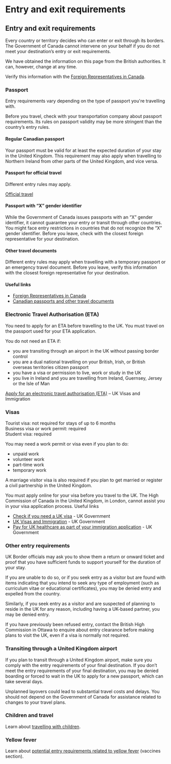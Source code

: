 # Entry and exit requirements

## Entry and exit requirements

Every country or territory decides who can enter or exit through its borders. The Government of Canada cannot intervene on your behalf if you do not meet your destination’s entry or exit requirements.

We have obtained the information on this page from the British authorities. It can, however, change at any time.

Verify this information with the [Foreign Representatives in Canada](https://www.international.gc.ca/protocol-protocole/reps.aspx?lang=eng).

### Passport

Entry requirements vary depending on the type of passport you're travelling with.

Before you travel, check with your transportation company about passport requirements. Its rules on passport validity may be more stringent than the country’s entry rules.

#### Regular Canadian passport

Your passport must be valid for at least the expected duration of your stay in the United Kingdom. This requirement may also apply when travelling to Northern Ireland from other parts of the United Kingdom, and vice versa.

#### Passport for official travel

Different entry rules may apply.

[Official travel](https://www.canada.ca/en/immigration-refugees-citizenship/services/canadian-passports/official-travel.html)

#### Passport with “X” gender identifier

While the Government of Canada issues passports with an “X” gender identifier, it cannot guarantee your entry or transit through other countries. You might face entry restrictions in countries that do not recognize the “X” gender identifier. Before you leave, check with the closest foreign representative for your destination.

#### Other travel documents

Different entry rules may apply when travelling with a temporary passport or an emergency travel document. Before you leave, verify this information with the closest foreign representative for your destination.

#### Useful links

* [Foreign Representatives in Canada](https://www.international.gc.ca/protocol-protocole/reps.aspx?lang=eng)
* [Canadian passports and other travel documents](http://www.canada.ca/passport)

### Electronic Travel Authorisation (ETA)

You need to apply for an ETA before travelling to the UK. You must travel on the passport used for your ETA application.

You do not need an ETA if:

* you are transiting through an airport in the UK without passing border control
* you are a dual national travelling on your British, Irish, or British overseas territories citizen passport
* you have a visa or permission to live, work or study in the UK
* you live in Ireland and you are travelling from Ireland, Guernsey, Jersey or the Isle of Man

[Apply for an electronic travel authorisation (ETA)](https://www.gov.uk/guidance/apply-for-an-electronic-travel-authorisation-eta) – UK Visas and Immigration

### Visas

Tourist visa: not required for stays of up to 6 months  
Business visa or work permit: required  
Student visa: required

You may need a work permit or visa even if you plan to do:

* unpaid work
* volunteer work
* part-time work
* temporary work

A marriage visitor visa is also required if you plan to get married or register a civil partnership in the United Kingdom.

You must apply online for your visa before you travel to the UK. The High Commission of Canada in the United Kingdom, in London, cannot assist you in your visa application process. Useful links

* [Check if you need a UK visa](https://www.gov.uk/check-uk-visa) - UK Government
* [UK Visas and Immigration](https://www.gov.uk/government/organisations/uk-visas-and-immigration) - UK Government
* [Pay for UK healthcare as part of your immigration application](https://www.gov.uk/healthcare-immigration-application) - UK Government

### Other entry requirements

UK Border officials may ask you to show them a return or onward ticket and proof that you have sufficient funds to support yourself for the duration of your stay.

If you are unable to do so, or if you seek entry as a visitor but are found with items indicating that you intend to seek any type of employment (such as curriculum vitae or educational certificates), you may be denied entry and expelled from the country.

Similarly, if you seek entry as a visitor and are suspected of planning to reside in the UK for any reason, including having a UK-based partner, you may be denied entry.

If you have previously been refused entry, contact the British High Commission in Ottawa to enquire about entry clearance before making plans to visit the UK, even if a visa is normally not required.

### Transiting through a United Kingdom airport

If you plan to transit through a United Kingdom airport, make sure you comply with the entry requirements of your final destination. If you don’t meet the entry requirements of your final destination, you may be denied boarding or forced to wait in the UK to apply for a new passport, which can take several days.

Unplanned layovers could lead to substantial travel costs and delays. You should not depend on the Government of Canada for assistance related to changes to your travel plans.

### Children and travel

Learn about [travelling with children](http://travel.gc.ca/travelling/children).

### Yellow fever

Learn about [potential entry requirements related to yellow fever](#health) (vaccines section).
